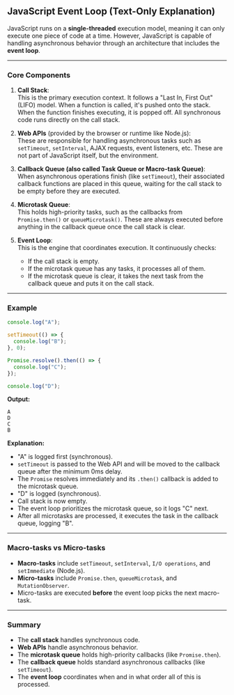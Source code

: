 ## JavaScript Event Loop (Text-Only Explanation)

JavaScript runs on a **single-threaded** execution model, meaning it can only execute one piece of code at a time. However, JavaScript is capable of handling asynchronous behavior through an architecture that includes the **event loop**.

---

### Core Components

1. **Call Stack**:  
   This is the primary execution context. It follows a "Last In, First Out" (LIFO) model. When a function is called, it's pushed onto the stack. When the function finishes executing, it is popped off. All synchronous code runs directly on the call stack.

2. **Web APIs** (provided by the browser or runtime like Node.js):  
   These are responsible for handling asynchronous tasks such as `setTimeout`, `setInterval`, AJAX requests, event listeners, etc. These are not part of JavaScript itself, but the environment.

3. **Callback Queue (also called Task Queue or Macro-task Queue)**:  
   When asynchronous operations finish (like `setTimeout`), their associated callback functions are placed in this queue, waiting for the call stack to be empty before they are executed.

4. **Microtask Queue**:  
   This holds high-priority tasks, such as the callbacks from `Promise.then()` or `queueMicrotask()`. These are always executed before anything in the callback queue once the call stack is clear.

5. **Event Loop**:  
   This is the engine that coordinates execution. It continuously checks:
   - If the call stack is empty.
   - If the microtask queue has any tasks, it processes all of them.
   - If the microtask queue is clear, it takes the next task from the callback queue and puts it on the call stack.

---

### Example

```javascript
console.log("A");

setTimeout(() => {
  console.log("B");
}, 0);

Promise.resolve().then(() => {
  console.log("C");
});

console.log("D");
```

**Output:**

```
A
D
C
B
```

**Explanation:**

- "A" is logged first (synchronous).
- `setTimeout` is passed to the Web API and will be moved to the callback queue after the minimum 0ms delay.
- The `Promise` resolves immediately and its `.then()` callback is added to the microtask queue.
- "D" is logged (synchronous).
- Call stack is now empty.
- The event loop prioritizes the microtask queue, so it logs "C" next.
- After all microtasks are processed, it executes the task in the callback queue, logging "B".

---

### Macro-tasks vs Micro-tasks

- **Macro-tasks** include `setTimeout`, `setInterval`, `I/O operations`, and `setImmediate` (Node.js).
- **Micro-tasks** include `Promise.then`, `queueMicrotask`, and `MutationObserver`.
- Micro-tasks are executed **before** the event loop picks the next macro-task.

---

### Summary

- The **call stack** handles synchronous code.
- **Web APIs** handle asynchronous behavior.
- The **microtask queue** holds high-priority callbacks (like `Promise.then`).
- The **callback queue** holds standard asynchronous callbacks (like `setTimeout`).
- The **event loop** coordinates when and in what order all of this is processed.
